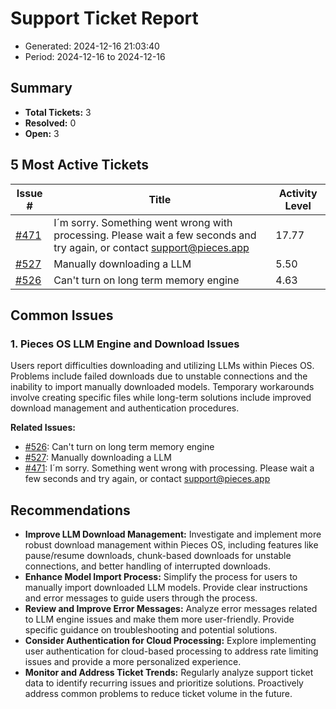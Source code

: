 # Support Ticket Report
- Generated: 2024-12-16 21:03:40
- Period: 2024-12-16 to 2024-12-16

## Summary
- **Total Tickets:** 3
- **Resolved:** 0
- **Open:** 3

## 5 Most Active Tickets
| Issue # | Title | Activity Level |
|---------|-------|----------------|
| [#471](https://github.com/pieces-app/support/issues/471) | I´m sorry. Something went wrong with processing. Please wait a few seconds and try again, or contact support@pieces.app | 17.77 |
| [#527](https://github.com/pieces-app/support/issues/527) | Manually downloading a LLM | 5.50 |
| [#526](https://github.com/pieces-app/support/issues/526) | Can't turn on long term memory engine | 4.63 |

## Common Issues
### 1. Pieces OS LLM Engine and Download Issues
Users report difficulties downloading and utilizing LLMs within Pieces OS.  Problems include failed downloads due to unstable connections and the inability to import manually downloaded models. Temporary workarounds involve creating specific files while long-term solutions include improved download management and authentication procedures.

**Related Issues:**
- [#526](https://github.com/pieces-app/support/issues/526): Can't turn on long term memory engine
- [#527](https://github.com/pieces-app/support/issues/527): Manually downloading a LLM
- [#471](https://github.com/pieces-app/support/issues/471): I´m sorry. Something went wrong with processing. Please wait a few seconds and try again, or contact support@pieces.app


## Recommendations
- **Improve LLM Download Management:** Investigate and implement more robust download management within Pieces OS, including features like pause/resume downloads, chunk-based downloads for unstable connections, and better handling of interrupted downloads.
- **Enhance Model Import Process:** Simplify the process for users to manually import downloaded LLM models. Provide clear instructions and error messages to guide users through the process.
- **Review and Improve Error Messages:** Analyze error messages related to LLM engine issues and make them more user-friendly. Provide specific guidance on troubleshooting and potential solutions.
- **Consider Authentication for Cloud Processing:** Explore implementing user authentication for cloud-based processing to address rate limiting issues and provide a more personalized experience.
- **Monitor and Address Ticket Trends:** Regularly analyze support ticket data to identify recurring issues and prioritize solutions. Proactively address common problems to reduce ticket volume in the future.
